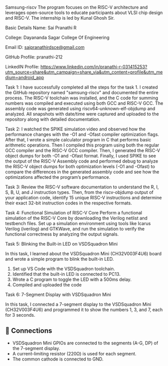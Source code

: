 Samsung-riscv
The program focuses on the RISC-V architecture and leverages open-source tools to educate participants about VLSI chip design and RISC-V. The internship is led by Kunal Ghosh Sir.

Basic Details
Name: Sai Pranathi R

College: Dayananda Sagar College Of Engineering 

Email ID: saipranathirdsce@gmail.com

GitHub Profile: pranathi-212

LinkedIN Profile: https://www.linkedin.com/in/pranathi-r-031415253?utm_source=share&utm_campaign=share_via&utm_content=profile&utm_medium=android_app

Task 1:
I have successfully completed all the steps for the task 1. I created the GitHub repository named "samsung-riscv" and documented the entire process. The RISC-V toolchain was installed, and the C code for summing numbers was compiled and executed using both GCC and RISC-V GCC. The assembly code was generated using riscv64-unknown-elf-objdump and analyzed. All snapshots with date/time were captured and uploaded to the repository along with detailed documentation.

Task 2:
 I watched the SPIKE simulation video and observed how the performance changes with the -O1 and -Ofast compiler optimization flags. After that, I wrote a simple calculator program in C that performs basic arithmetic operations. Then I compiled this program using both the regular GCC compiler and the RISC-V GCC compiler. Then, I generated the RISC-V object dumps for both -O1 and -Ofast format. Finally, I used SPIKE to see the output of the RISC-V Assembly code and performed debug to analyze the RISC-V object dumps for both optimization levels (-O1 and -Ofast) to compare the differences in the generated assembly code and see how the optimizations affected the program’s performance.

Task 3:
Review the RISC-V software documentation to understand the R, I, S, B, U, and J instruction types. Then, from the riscv-objdump output of your application code, identify 15 unique RISC-V instructions and determine their exact 32-bit instruction codes in the respective formats.

Task 4:
Functional Simulation of RISC-V Core
Perform a functional simulation of the RISC-V Core by downloading the Verilog netlist and testbench files. Set up a simulation environment using tools like Icarus Verilog (iverilog) and GTKWave, and run the simulation to verify the functional correctness by analyzing the output signals.

Task 5:
Blinking the Built-in LED on VSDSquadron Mini  

In this task, I learned about the VSDSquadron Mini (CH32V003F4U6) board and wrote a simple program to blink the built-in LED.  
 
1. Set up VS Code with the VSDSquadron toolchain.  
2. Identified that the built-in LED is connected to PC13.  
3. Wrote a C program to toggle the LED with a 500ms delay.  
4. Compiled and uploaded the code

Task 6:
 7-Segment Display with VSDSquadron Mini  
 
In this task, I connected a 7-segment display to the VSDSquadron Mini (CH32V003F4U6) and programmed it to show the numbers 1, 3, and 7, each for 3 seconds.  

## 🔧 Connections  
- VSDSquadron Mini GPIOs are connected to the segments (A-G, DP) of the 7-segment display.  
- A current-limiting resistor (220Ω) is used for each segment.  
- The common cathode is connected to GND.
